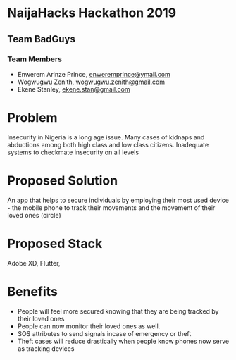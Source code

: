 # NaijaHacks Hackathon 2019

## Team BadGuys

### Team Members

- Enwerem Arinze Prince, enweremprince@ymail.com
- Wogwugwu Zenith, wogwugwu.zenith@gmail.com
- Ekene Stanley, ekene.stan@gmail.com


# Problem

Insecurity in Nigeria is a long age issue.
Many cases of kidnaps and abductions among both high class and low class citizens.
Inadequate systems to checkmate insecurity on all levels

# Proposed Solution

An app that helps to secure individuals 
by employing their most used device - the mobile phone 
to track their movements and the movement of their loved ones (circle)

# Proposed Stack

Adobe XD, Flutter, 

# Benefits

- People will feel more secured knowing that they are being tracked by their loved ones
- People can now monitor their loved ones as well.
- SOS attributes to send signals incase of emergency or theft
- Theft cases will reduce drastically when people know phones now serve as tracking devices
